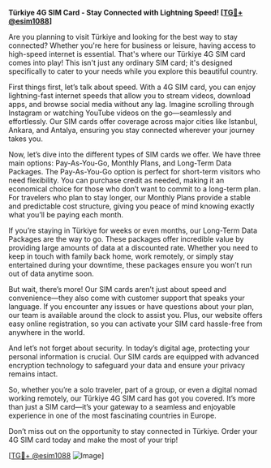 **Türkiye 4G SIM Card - Stay Connected with Lightning Speed! [[TG💪+ @esim1088](https://t.me/s/esim1088)]**

Are you planning to visit Türkiye and looking for the best way to stay connected? Whether you're here for business or leisure, having access to high-speed internet is essential. That's where our Türkiye 4G SIM card comes into play! This isn't just any ordinary SIM card; it's designed specifically to cater to your needs while you explore this beautiful country.

First things first, let’s talk about speed. With a 4G SIM card, you can enjoy lightning-fast internet speeds that allow you to stream videos, download apps, and browse social media without any lag. Imagine scrolling through Instagram or watching YouTube videos on the go—seamlessly and effortlessly. Our SIM cards offer coverage across major cities like Istanbul, Ankara, and Antalya, ensuring you stay connected wherever your journey takes you.

Now, let’s dive into the different types of SIM cards we offer. We have three main options: Pay-As-You-Go, Monthly Plans, and Long-Term Data Packages. The Pay-As-You-Go option is perfect for short-term visitors who need flexibility. You can purchase credit as needed, making it an economical choice for those who don’t want to commit to a long-term plan. For travelers who plan to stay longer, our Monthly Plans provide a stable and predictable cost structure, giving you peace of mind knowing exactly what you’ll be paying each month.

If you’re staying in Türkiye for weeks or even months, our Long-Term Data Packages are the way to go. These packages offer incredible value by providing large amounts of data at a discounted rate. Whether you need to keep in touch with family back home, work remotely, or simply stay entertained during your downtime, these packages ensure you won’t run out of data anytime soon.

But wait, there’s more! Our SIM cards aren’t just about speed and convenience—they also come with customer support that speaks your language. If you encounter any issues or have questions about your plan, our team is available around the clock to assist you. Plus, our website offers easy online registration, so you can activate your SIM card hassle-free from anywhere in the world.

And let’s not forget about security. In today’s digital age, protecting your personal information is crucial. Our SIM cards are equipped with advanced encryption technology to safeguard your data and ensure your privacy remains intact.

So, whether you’re a solo traveler, part of a group, or even a digital nomad working remotely, our Türkiye 4G SIM card has got you covered. It’s more than just a SIM card—it’s your gateway to a seamless and enjoyable experience in one of the most fascinating countries in Europe.

Don’t miss out on the opportunity to stay connected in Türkiye. Order your 4G SIM card today and make the most of your trip! 

[[TG💪+ @esim1088](https://t.me/s/esim1088) ![Image](https://i.postimg.cc/Y0z9fWf4/image.png)]
